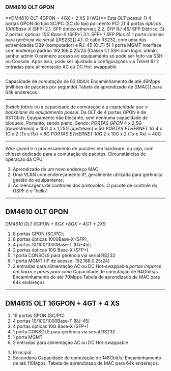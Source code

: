 ### DM4610 OLT GPON
==DM4610 OLT 4GPON + 4GX + 2 XS (HW2)==
Esta OLT possui:
	1) 4 portas GPON do tipo SC/PC (SC do tipo polimento PC)
	2) 4 portas *ópticas 1000Base-X* (SFP) 
		2.1. SFP óptico ethernet;
		2.2. SFP RJ-45/ SFP Elétrico;
	3) 2 portas *´ópticas 10G Base-X* (SFP+)
		3.1. SFP+ / SFP Plus
	4) 1 porta *console* para gerência via serial [[RS232]]
		4.1. O cabo RS232, com uma das extremidades DB9 (computador) e RJ-45 (OLT)
	5) 1 porta MGMT
		Interface com endereço padrão 192.168.0.25/24 (Classe C)
		SSH com login: admin, senha: admin
		O primeiro acesso ao equipamento  só pode ser feito via SSH ou Console. Após isso, pode ser ajustado à configurações via Telnet 
	6) 2 entradas para alimentação AC ou DC Hot-swappable 
	
---
Capacidade de *comutação* de 63 Gbit/s 
Encaminhamento de até 46Mpps (milhões de pacotes por segundo)
Tabela de aprendizado de [[MAC]] para 64k endereços. 

---
*Switch fabric* ou a capacidade de comutação é a _capacidade que o backplane do equipamento possui_. Da OLT de 4 portas GPON é de 63TGbits. Equipamento não blocante, sem nenhuma capacidade de bloqueio. Portanto, sendo pleno. 
Sendo:
_PORTAS GPON_
4 x 2,5G (downstream) = 10G
4 x 1,25G (upstream) = 5G
_PORTAS ETHERNET 1G_
4 x 1G x 2 (Tx e Rx) = 8G
_PORTAS ETHERNET 10G_
2 x 10G x 2 (Tx e Rx) = 40G

---
*Wire speed* é o processamento de pacotes em hardware. ou seja, com chipset dedicado para a comutação de pacotes. 
Circunstâncias de operação da CPU: 
1. Aprendizado de um novo endereço MAC; 
2. Uma VLAN com endereçamento IP, geralmente utilizada para gerência/ gestão do equipamento;
3. As mensagens de controles dos protocolos. O pacote de controle do OSPF é o "hello"
---

##  DM4610 OLT GPON 
*DM4610 OLT 8GPON + 8GX +8GX + 4GT + 2XS*
1) 8 portas GPON (SC/PC);
2) 8 portas  ópticas 1000Base-X (SFP);
3) 4 portas 10/100/1000Base-T (RJ-45);
4) 2 portas ópticas 10G Base-X (SFP+)
5) 1 porta CONSOLE para gerência via serial RS232
6) 1 porta MGMT (IP de acesso: 192.168.0.25/24)
7) 2 entradas para alimentação AC ou DC Hot-swappable 
_portas ímpares em baixo e pares para cima_
Capacidade de comutação de 94Gbits/s
Encaminhamento de até 70Mpps
Tabela de aprendizado de MAC para 64k endereços 

---
## DM4615 OLT 16GPON + 4GT + 4 XS
1) 16 portas GPON (SC/PC)
2) 4 portas 10/100/1000Base-T (RJ-45)
3) 4 portas ópticas 10G Base-X (SFP+)
4) 1 porta CONSOLE para gerência via serial RS232
5) 1 porta MGMT 
6) 2 entradas para alimentação AC ou DC Hot-swappable
1. Principal
2. Secundária 
Capacidade de comutação de 148Gbit/s;
Encaminhamento de até 110Mpps;
Tabela de aprendizado de MAC para 64k endereços. 
